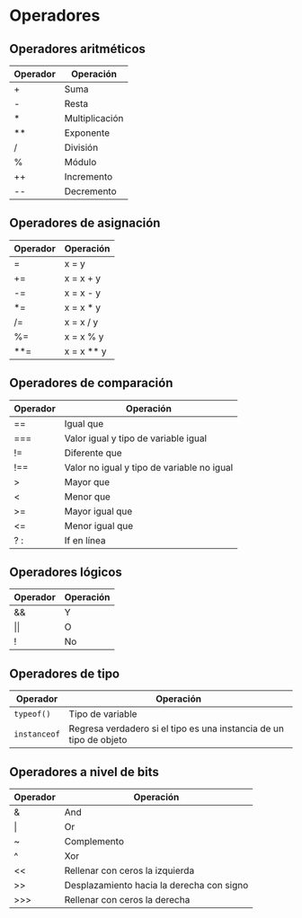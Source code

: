 # Operadores

## Operadores aritméticos 

| Operador    | Operación           |
| ---- | -------------- |
| +    | Suma           |
| \-   | Resta          |
| \*   | Multiplicación |
| \*\* | Exponente      |
| /    | División       |
| %    | Módulo         |
| \+\+ | Incremento     |
| \-\- | Decremento     |

## Operadores de asignación 

| Operador    | Operación           |
| ---- | -------------- |
| =    | x = y      |
| +=   | x = x + y  |
| -=   | x = x - y  |
| *=   | x = x * y  |
| /=   | x = x / y  |
| %=   | x = x % y  |
| **=  | x = x ** y |

## Operadores de comparación 

| Operador    | Operación           |
| ---- | -------------- |
| ==   | Igual que                                  |
| ===  | Valor igual y tipo de variable igual       |
| !=   | Diferente que                              |
| !==  | Valor no igual y tipo de variable no igual |
| >    | Mayor que                                  |
| <    | Menor que                                  |
| >=   | Mayor igual que                            |
| <=   | Menor igual que                            |
| ? :  | If en línea                                |

## Operadores lógicos 

| Operador    | Operación           |
| ---- | -------------- |
| &&   | Y    |
| \|\| | O    |
| !    | No   |

## Operadores de tipo 

| Operador    | Operación           |
| ---- | -------------- |
| `typeof()` | Tipo de variable                                             |
| `instanceof` | Regresa verdadero si el tipo es una instancia de un tipo de objeto |

## Operadores a nivel de bits 

| Operador    | Operación           |
| ---- | -------------- |
| &    | And                                       |
| \|   | Or                                        |
| ~    | Complemento                               |
| ^    | Xor                                       |
| <<   | Rellenar con ceros la izquierda           |
| >>   | Desplazamiento hacia la derecha con signo |
| >>>  | Rellenar con ceros la derecha             |
